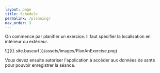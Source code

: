 ```yaml
---
layout: page
title: Schedule
permalink: /planning/
nav_order: 3
---
```

On commence par planifier un exercice. Il faut spécifier la localisation en intérieur ou extérieur.

![]({{ site.baseurl }}/assets/images/PlanAnExercise.png)

Vous devez ensuite autoriser l'application à accèder aux données de santé pour pouvoir enregistrer la séance.